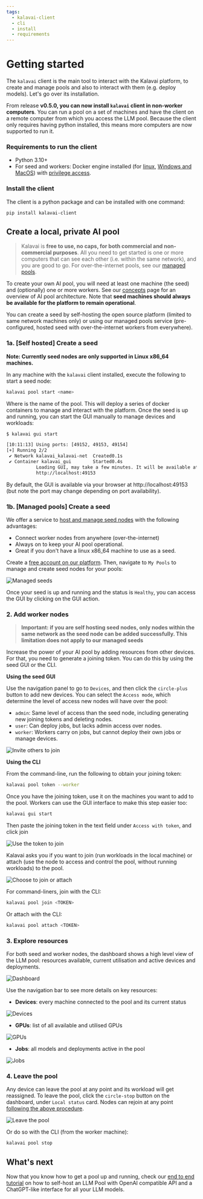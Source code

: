```yaml
---
tags:
  - kalavai-client
  - cli
  - install
  - requirements
---
```


# Getting started

The `kalavai` client is the main tool to interact with the Kalavai platform, to create and manage pools and also to interact with them (e.g. deploy models). Let's go over its installation. 

From release **v0.5.0, you can now install `kalavai` client in non-worker computers**. You can run a pool on a set of machines and have the client on a remote computer from which you access the LLM pool. Because the client only requires having python installed, this means more computers are now supported to run it.


### Requirements to run the client

- Python 3.10+
- For seed and workers: Docker engine installed (for [linux](https://docs.docker.com/engine/install/ubuntu/), [Windows and MacOS](https://docs.docker.com/desktop/)) with [privilege access](https://docs.docker.com/engine/containers/run/#runtime-privilege-and-linux-capabilities).


### Install the client

The client is a python package and can be installed with one command:

```bash
pip install kalavai-client
```


## Create a local, private AI pool

> Kalavai is **free to use, no caps, for both commercial and non-commercial purposes**. All you need to get started is one or more computers that can see each other (i.e. within the same network), and you are good to go. For over-the-internet pools, see our [managed pools](#1b-managed-pools-create-a-seed).

To create your own AI pool, you will need at least one machine (the seed) and (optionally) one or more workers. See our [concepts](./concepts.md) page for an overview of AI pool architecture. Note that **seed machines should always be available for the platform to remain operational**.

You can create a seed by self-hosting the open source platform (limited to same network machines only) or using our managed pools service (pre-configured, hosted seed with over-the-internet workers from everywhere).

### 1a. [Self hosted] Create a seed

**Note: Currently seed nodes are only supported in Linux x86_64 machines.** 

In any machine with the `kalavai` client installed, execute the following to start a seed node:
```bash
kalavai pool start <name>
```

Where <name> is the name of the pool. This will deploy a series of docker containers to manage and interact with the platform. Once the seed is up and running, you can start the GUI manually to manage devices and workloads:

```bash
$ kalavai gui start

[10:11:13] Using ports: [49152, 49153, 49154]                                      cli.py:236
[+] Running 2/2
 ✔ Network kalavai_kalavai-net  Created0.1s  
 ✔ Container kalavai_gui        Started0.4s  
           Loading GUI, may take a few minutes. It will be available at            cli.py:258
           http://localhost:49153
```

By default, the GUI is available via your browser at http://localhost:49153 (but note the port may change depending on port availability).


### 1b. [Managed pools] Create a seed

We offer a service to [host and manage seed nodes](https://platform.kalavai.net) with the following advantages:
- Connect worker nodes from anywhere (over-the-internet)
- Always on to keep your AI pool operational.
- Great if you don't have a linux x86_64 machine to use as a seed.

Create a [free account on our platform](https://platform.kalavai.net). Then, navigate to `My Pools` to manage and create seed nodes for your pools:

![Managed seeds](assets/images/managed_pools.png)

Once your seed is up and running and the status is `Healthy`, you can access the GUI by clicking on the GUI action.


### 2. Add worker nodes

> **Important: if you are self hosting seed nodes, only nodes within the same network as the seed node can be added successfully. This limitation does not apply to our managed seeds**

Increase the power of your AI pool by adding resources from other devices. For that, you need to generate a joining token. You can do this by using the seed GUI or the CLI.

**Using the seed GUI**

Use the navigation panel to go to `Devices`, and then click the `circle-plus` button to add new devices. You can select the `Access mode`, which determine the level of access new nodes will have over the pool:
- `admin`: Same level of access than the seed node, including generating new joining tokens and deleting nodes.
- `user`: Can deploy jobs, but lacks admin access over nodes.
- `worker`: Workers carry on jobs, but cannot deploy their own jobs or manage devices.

![Invite others to join](assets/images/ui_devices_invite.png)

**Using the CLI**

From the command-line, run the following to obtain your joining token:

```bash
kalavai pool token --worker
```

Once you have the joining token, use it on the machines you want to add to the pool. Workers can use the GUI interface to make this step easier too:

```bash
kalavai gui start
```

Then paste the joining token in the text field under `Access with token`, and click join

![Use the token to join](assets/images/ui_join_part1.png)

Kalavai asks you if you want to join (run workloads in the local machine) or attach (use the node to access and control the pool, without running workloads) to the pool. 

![Choose to join or attach](assets/images/ui_join_part2.png)

For command-liners, join with the CLI:

```bash
kalavai pool join <TOKEN>
```

Or attach with the CLI:

```bash
kalavai pool attach <TOKEN>
```

### 3. Explore resources

For both seed and worker nodes, the dashboard shows a high level view of the LLM pool: resources available, current utilisation and active devices and deployments.

![Dashboard](assets/images/ui_dashboard_multiple.png)

Use the navigation bar to see more details on key resources:

- **Devices**: every machine connected to the pool and its current status

![Devices](assets/images/ui_all_devices.png)

- **GPUs**: list of all available and utilised GPUs

![GPUs](assets/images/ui_all_gpus.png)

- **Jobs**: all models and deployments active in the pool

![Jobs](assets/images/ui_monitor_jobs.png)


### 4. Leave the pool

Any device can leave the pool at any point and its workload will get reassigned. To leave the pool, click the `circle-stop` button on the dashboard, under `Local status` card. Nodes can rejoin at any point [following the above procedure](#2-add-worker-nodes).

![Leave the pool](assets/images/ui_leave_pool.png)

Or do so with the CLI (from the worker machine):

```bash
kalavai pool stop
```

## What's next

Now that you know how to get a pool up and running, check our [end to end tutorial](self_hosted_llm_pool.md) on how to self-host an LLM Pool with OpenAI compatible API and a ChatGPT-like interface for all your LLM models.
